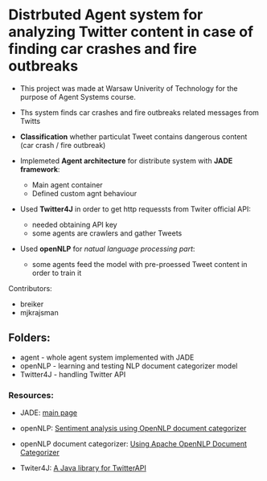 # Distrbuted Agent system for analyzing Twitter content in case of finding car crashes and fire outbreaks

- This project was made at Warsaw Univerity of Technology for the purpose of Agent Systems course.

- Ths system finds car crashes and fire outbreaks related messages from Twitts

- **Classification** whether particulat Tweet contains dangerous content (car crash / fire outbreak)

- Implemeted **Agent architecture** for distribute system with **JADE framework**:
  - Main agent container
  - Defined custom agnt behaviour

- Used **Twitter4J** in order to get http requessts from Twiter official API:
  - needed obtaining API key
  - some agents are crawlers and gather Tweets

- Used **openNLP** for *natual language processing part*:
  - some agents feed the model with pre-proessed Tweet content in order to train it

Contributors:
- breiker
- mjkrajsman
  
## Folders:

- agent - whole agent system implemented with JADE
- openNLP - learning and testing NLP document categorizer model
- Twitter4J - handling Twitter API


### Resources:

- JADE: [main page](jade.tilab.com/)

- openNLP: [Sentiment analysis using OpenNLP document categorizer](http://rimmythepaperclip.blogspot.com/2015/01/using-apache-opennlp-document.html)

- openNLP document categorizer: [Using Apache OpenNLP Document Categorizer](http://technobium.com/sentiment-analysis-using-opennlp-document-categorizer/)

 - Twiter4J: [A Java library for TwitterAPI](http://twitter4j.org/en/index.html)

